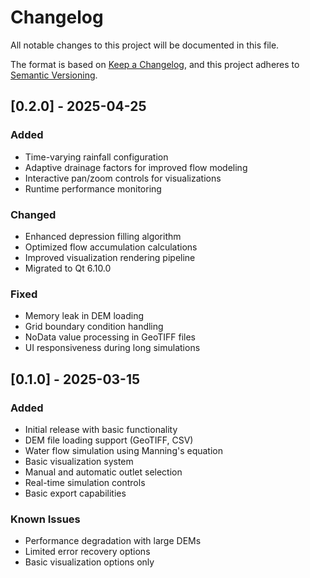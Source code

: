 # Changelog
All notable changes to this project will be documented in this file.

The format is based on [Keep a Changelog](https://keepachangelog.com/en/1.0.0/),
and this project adheres to [Semantic Versioning](https://semver.org/spec/v2.0.0.html).

## [0.2.0] - 2025-04-25
### Added
- Time-varying rainfall configuration
- Adaptive drainage factors for improved flow modeling
- Interactive pan/zoom controls for visualizations
- Runtime performance monitoring

### Changed
- Enhanced depression filling algorithm
- Optimized flow accumulation calculations
- Improved visualization rendering pipeline
- Migrated to Qt 6.10.0

### Fixed
- Memory leak in DEM loading
- Grid boundary condition handling
- NoData value processing in GeoTIFF files
- UI responsiveness during long simulations

## [0.1.0] - 2025-03-15
### Added
- Initial release with basic functionality
- DEM file loading support (GeoTIFF, CSV)
- Water flow simulation using Manning's equation
- Basic visualization system
- Manual and automatic outlet selection
- Real-time simulation controls
- Basic export capabilities

### Known Issues
- Performance degradation with large DEMs
- Limited error recovery options
- Basic visualization options only